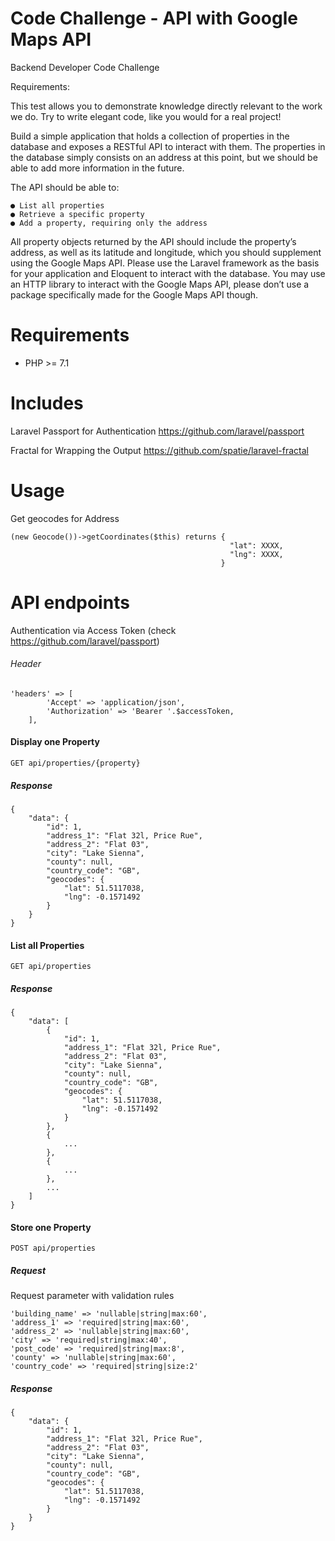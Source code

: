 Code Challenge - API with Google Maps API   
============================================

Backend Developer Code Challenge

Requirements:

This test allows you to demonstrate knowledge directly relevant to the work we do.
Try to write elegant code, like you would for a real project!


Build a simple application that holds a collection of properties in the database and exposes a
RESTful API to interact with them. The properties in the database simply consists on an address
at this point, but we should be able to add more information in the future.

The API should be able to:

    ● List all properties
    ● Retrieve a specific property
    ● Add a property, requiring only the address
    
All property objects returned by the API should include the property’s address, as well as its
latitude and longitude, which you should supplement using the Google Maps API.
Please use the Laravel framework as the basis for your application and Eloquent to interact with
the database. You may use an HTTP library to interact with the Google Maps API, please don’t
use a package specifically made for the Google Maps API though.


Requirements
============

* PHP >= 7.1

Includes
========

Laravel Passport for Authentication
https://github.com/laravel/passport

Fractal for Wrapping the Output
https://github.com/spatie/laravel-fractal


Usage
=====

Get geocodes for Address

    (new Geocode())->getCoordinates($this) returns {
                                                     "lat": XXXX,
                                                     "lng": XXXX,
                                                   }
    
API endpoints
=============

Authentication via Access Token
(check https://github.com/laravel/passport)

###### Header
    'headers' => [
            'Accept' => 'application/json',
            'Authorization' => 'Bearer '.$accessToken,
        ],

#### Display one Property

    GET api/properties/{property}
    
##### Response

    {
        "data": {
            "id": 1,
            "address_1": "Flat 32l, Price Rue",
            "address_2": "Flat 03",
            "city": "Lake Sienna",
            "county": null,
            "country_code": "GB",
            "geocodes": {
                "lat": 51.5117038,
                "lng": -0.1571492
            }
        }
    }

#### List all Properties

    GET api/properties
    
##### Response

    {
        "data": [
            {
                "id": 1,
                "address_1": "Flat 32l, Price Rue",
                "address_2": "Flat 03",
                "city": "Lake Sienna",
                "county": null,
                "country_code": "GB",
                "geocodes": {
                    "lat": 51.5117038,
                    "lng": -0.1571492
                }
            },
            {
                ...
            },
            {
                ...
            },
            ...
        ]
    }
    
#### Store one Property

    POST api/properties 
    
##### Request      

Request parameter with validation rules

    'building_name' => 'nullable|string|max:60',
    'address_1' => 'required|string|max:60',
    'address_2' => 'nullable|string|max:60',
    'city' => 'required|string|max:40',
    'post_code' => 'required|string|max:8',
    'county' => 'nullable|string|max:60',
    'country_code' => 'required|string|size:2'
    
    
##### Response 

    {
        "data": {
            "id": 1,
            "address_1": "Flat 32l, Price Rue",
            "address_2": "Flat 03",
            "city": "Lake Sienna",
            "county": null,
            "country_code": "GB",
            "geocodes": {
                "lat": 51.5117038,
                "lng": -0.1571492
            }
        }
    }
    


